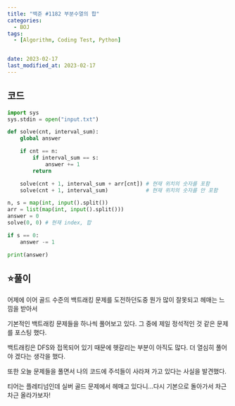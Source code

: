```yaml
---
title: "백준 #1182 부분수열의 합"
categories:
  - BOJ
tags:
  - [Algorithm, Coding Test, Python]


date: 2023-02-17
last_modified_at: 2023-02-17
---
```


## 코드

```python
import sys
sys.stdin = open("input.txt")

def solve(cnt, interval_sum):
    global answer

    if cnt == n:
        if interval_sum == s:
            answer += 1
        return

    solve(cnt + 1, interval_sum + arr[cnt]) # 현재 위치의 숫자를 포함
    solve(cnt + 1, interval_sum)            # 현재 위치의 숫자를 안 포함

n, s = map(int, input().split())
arr = list(map(int, input().split()))
answer = 0
solve(0, 0) # 현재 index, 합

if s == 0:
    answer -= 1

print(answer)
```



## :star:풀이 

어제에 이어 골드 수준의 백트래킹 문제를 도전하던도중 뭔가 많이 잘못되고 헤매는 느낌을 받아서

기본적인 백트래킹 문제들을 하나씩 풀어보고 있다. 그 중에 제일 정석적인 것 같은 문제를 포스팅 했다.

백트래킹은 DFS와 접목되어 있기 때문에 헷갈리는 부분이 아직도 많다. 더 열심히 풀어야 겠다는 생각을 했다.  

또한 오늘 문제들을 풀면서 나의 코드에 주석들이 사라져 가고 있다는 사실을 발견했다.

티어는 플레티넘인데 실버 골드 문제에서 헤매고 있다니...다시 기본으로 돌아가서 차근차근 올라가보자! 
